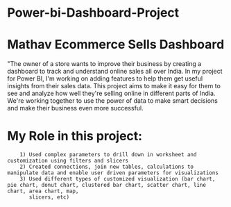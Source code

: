 # Power-bi-Dashboard-Project
# Mathav Ecommerce  Sells Dashboard 
"The owner of a store wants to improve their business by creating a dashboard to track and understand online sales all over India. In my  project for Power BI, I'm working on adding features to help them get useful insights from their sales data. This project aims to make it easy for them to see and analyze how well they're selling online in different parts of India. We're working together to use the power of data to make smart decisions and make their business even more successful.


# My Role in this project:
        1) Used complex parameters to drill down in worksheet and customization using filters and slicers
        2) Created connections, join new tables, calculations to manipulate data and enable user driven parameters for visualizations
        3) Used different types of customized visualization (bar chart, pie chart, donut chart, clustered bar chart, scatter chart, line chart, area chart, map, 
           slicers, etc)
